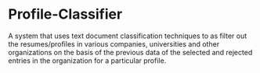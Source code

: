 # Profile-Classifier

A system that uses text document classification techniques to as filter out the resumes/profiles in various companies, universities and
other organizations on the basis of the previous data of the selected and rejected entries in the organization for a particular profile.
